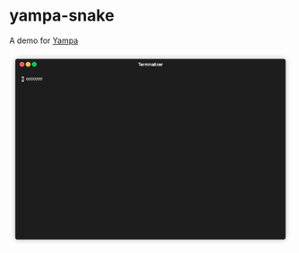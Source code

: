 # yampa-snake

A demo for [Yampa](https://github.com/ivanperez-keera/Yampa/)

![alt demo](https://github.com/unorsk/yampa-snake/blob/main/yampa-snake.gif?raw=true)

